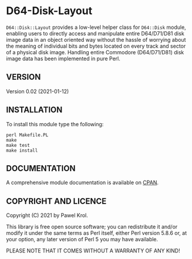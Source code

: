 D64-Disk-Layout
===============

`D64::Disk::Layout` provides a low-level helper class for `D64::Disk` module, enabling users to directly access and manipulate entire D64/D71/D81 disk image data in an object oriented way without the hassle of worrying about the meaning of individual bits and bytes located on every track and sector of a physical disk image. Handling entire Commodore (D64/D71/D81) disk image data has been implemented in pure Perl.

VERSION
-------

Version 0.02 (2021-01-12)

INSTALLATION
------------

To install this module type the following:

    perl Makefile.PL
    make
    make test
    make install

DOCUMENTATION
-------------

A comprehensive module documentation is available on [CPAN](https://metacpan.org/pod/D64::Disk::Layout).

COPYRIGHT AND LICENCE
---------------------

Copyright (C) 2021 by Pawel Krol.

This library is free open source software; you can redistribute it and/or modify it under the same terms as Perl itself, either Perl version 5.8.6 or, at your option, any later version of Perl 5 you may have available.

PLEASE NOTE THAT IT COMES WITHOUT A WARRANTY OF ANY KIND!
